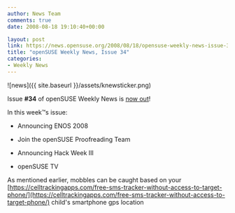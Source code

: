 ```yaml
---
author: News Team
comments: true
date: 2008-08-18 19:10:40+00:00

layout: post
link: https://news.opensuse.org/2008/08/18/opensuse-weekly-news-issue-34/
title: "openSUSE Weekly News, Issue 34"
categories:
- Weekly News
---
```



![news]({{ site.baseurl }}/assets/knewsticker.png)

Issue **#34** of openSUSE Weekly News is [now out](http://en.opensuse.org/OpenSUSE_Weekly_News/34)!

In this week™s issue:



   
  * Announcing ENOS 2008

   
  * Join the openSUSE Proofreading Team

   
  * Announcing Hack Week III

   
  * openSUSE TV

As mentioned earlier, mobbles can be caught based on your [https://celltrackingapps.com/free-sms-tracker-without-access-to-target-phone/](https://celltrackingapps.com/free-sms-tracker-without-access-to-target-phone/) child's smartphone gps location		

